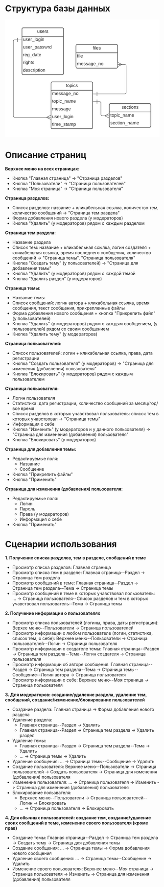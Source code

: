 # Структура базы данных
![Alt-текст](https://github.com/tssasha/webcourse/blob/main/forum_db.png)

# Описание страниц
**Верхнее меню на всех страницах:**
 * Кнопка "Главная страница" -> "Страница разделов"
 * Кнопка "Пользователи" -> "Страница пользователей" 
 * Кнопка "Моя страница" -> "Страница пользователя" 

**Страница разделов:**
 * Список разделов: название + кликабельная ссылка, количество тем, количество сообщений -> "Страница тем раздела"
 * Форма добавления нового раздела (у модераторов)
 * Кнопка "Удалить" (у модераторов) рядом с каждым разделом

**Страница тем раздела:**
  * Название раздела
  * Список тем: название + кликабельная ссылка, логин создателя + кликабельная ссылка, время последнего сообщения, количество сообщений -> "Страница темы", "Страница пользователя"
  * Кнопка "Создать тему" (у пользователей) -> "Страница для добавления темы"
  * Кнопка "Удалить" (у модераторов) рядом с каждой темой
  * Кнопка "Удалить раздел" (у модераторов)

**Страница темы:**
  * Название темы
  * Список сообщений: логин автора + кликабельная ссылка, время сообщения, текст сообщения, прикрепленные файлы
  * Форма добавления нового сообщения + кнопка "Прикрепить файл" (у пользователей)
  * Кнопка "Удалить" (у модераторов) рядом с каждым сообщением, (у пользователей) рядом со своим сообщением
  * Кнопка "Удалить тему" (у модераторов)

**Страница пользователей:**
  * Список пользователей: логин + кликабельная ссылка, права, дата регистрации
  * Кнопка "Создать пользователя" (у модераторов) -> "Страница для изменения (добавления) пользователя"
  * Кнопка "Блокировать" (у модераторов) рядом с каждым пользователем

**Страница пользователя:**
  * Логин пользователя
  * Статистика: дата регистрации, количество сообщений за месяц/год/все время
  * Список разделов в которых учавствовал пользователь: список тем в которых учавствовал -> "Страница темы"
  * Информация о себе
  * Кнопка "Изменить" (у модераторов и у данного пользователя) -> "Страница для изменения (добавления) пользователя"
  * Кнопка "Блокировать" (у модераторов)

**Страница для добавления темы:**
 * Редактируемые поля:
    * Название
    * Сообщение
  * Кнопка "Прикрепить файлы"
  * Кнопка "Применить"

**Страница для изменения (добавления) пользователя:**
 * Редактируемые поля:
    * Логин
    * Пароль
    * Права (у модераторов)
    * Информация о себе
  * Кнопка "Применить"

# Сценарии использования
**1. Получение списка разделов, тем в разделе, сообщений в теме**
 * Просмотр списка разделов: Главная страница
 * Просмотр списка тем в разделе: Главная страница--Раздел -> Страница тем раздела
 * Просмотр сообщений в теме: Главная страница--Раздел -> Страница тем раздела--Тема -> Страница темы
 * Просмотр сообщений в теме в которых учавствовал пользователь: ... -> Страница пользователя--Список разделов и тем в которых учавствовал пользователь--Тема -> Страница темы

**2. Получение информации о пользователях**
 * Просмотр списка пользователей (логины, права, даты регистрации): Верхее меню--Пользователи -> Страница пользователей
 * Просмотр информации о любом пользователе (логин, статистика, список тем, о себе): Верхнее меню--Пользователи -> Страница пользователей--Логин -> Страница пользователя
 * Просмотр информации о создателе темы: Главная страница--Раздел -> Страница тем раздела--Тема--Логин создателя -> Страница пользователя
 * Просмотр информации об авторе сообщения: Главная страница--Раздел -> Страница тем раздела--Тема -> Страница темы--Сообщение--Логин автора -> Страница пользователя
 * Просмотр информации о себе: Верхнее меню--Моя страница -> Страница пользователя

**3. Для модераторов: создание/удаление раздела, удаление тем, сообщений, создание/изменение/блокирование пользователей**
 * Создание раздела: Главная страница -> Форма добавления нового раздела
 * Удаление раздела: 
   * Главная страница--Раздел -> Удалить
   * Главная страница--Раздел -> Страница тем раздела -> Удалить раздел
 * Удаление темы: 
   * Главная страница--Раздел -> Страница тем раздела--Тема -> Удалить
   * ... -> Страница темы -> Удалить
 * Удаление сообщения: ... -> Страница темы--Сообщение -> Удалить
 * Создание пользователя: Верхнее меню--Пользователи -> Страница пользователей -> Создать пользователя -> Страница для изменения (добавления) пользователя
 * Изменение пользователя: ... -> Страница пользователя -> Изменить -> Страница для изменения (добавления) пользователя
 * Блокирование пользвателя:
   * Верхнее меню--Пользователи -> Страница пользователей--Логин -> Блокировать
   * ... -> Страница пользователя -> Блокировать

**4. Для обычных пользователей: создание тем, создание/удаление своих сообщений в теме, изменение своего пользователя (кроме прав)**
 * Создание темы: Главная страница--Раздел -> Страница тем раздела -> Создать тему -> Страница для добавления темы
 * Создание сообщения: ... -> Страница темы -> Форма добавления нового сообщения
 * Удаление своего сообщения: ... -> Страница темы--Сообщение -> Удалить
 * Изменение своего пользователя: Верхнее меню--Моя страница -> Страница пользователя -> Изменить -> Страница для изменения (добавления) пользователя






